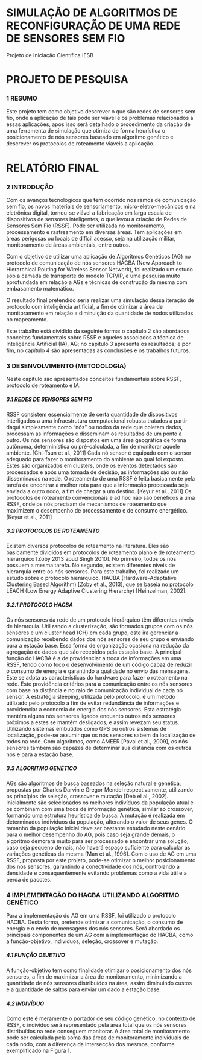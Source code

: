 # SIMULAÇÃO DE ALGORITMOS DE RECONFIGURAÇÃO DE UMA REDE DE SENSORES SEM FIO

Projeto de Iniciação Científica IESB

# PROJETO DE PESQUISA
### 1 RESUMO

Este projeto tem como objetivo descrever o que são redes de sensores sem fio, onde a aplicação de tais pode ser viável e os problemas relacionados a essas aplicações, após isso será detalhado o procedimento da criação de uma ferramenta de simulação que otimiza de forma heurística o posicionamento de nós sensores baseado em algoritmo genético e descrever os protocolos de roteamento viáveis a aplicação. 

# RELATÓRIO FINAL
### 2 INTRODUÇÃO

Com os avanços tecnológicos que tem ocorrido nos ramos de comunicação sem fio, os novos materiais de sensoriamento, micro-eletro-mecânicos e na eletrônica digital, tornou-se viável a fabricação em larga escala de dispositivos de sensores inteligentes, o que levou a criação de Redes de Sensores Sem Fio (RSSF). Pode ser utilizada no monitoramento, processamento e rastreamento em diversas áreas. Tem aplicações em áreas perigosas ou locais de difícil acesso, seja na utilização militar, monitoramento de áreas ambientais, entre outros.

Com o objetivo de utilizar uma aplicação de Algoritmos Genéticos (AG) no protocolo de comunicação de nós sensores HACBA (New Approach to Hierarchical Routing for Wireless Sensor Network), foi realizado um estudo sob a camada de transporte do modelo TCP/IP, e uma pesquisa muito aprofundada em relação a AGs e técnicas de construção da mesma com embasamento matemático.

O resultado final pretendido seria realizar uma simulação dessa iteração de protocolo com inteligência artificial, a fim de otimizar a área de monitoramento em relação a diminuição da quantidade de nodos utilizados no mapeamento.

Este trabalho está dividido da seguinte forma: o capítulo 2 são abordados conceitos fundamentais sobre RSSF e aqueles associados a técnica de Inteligência Artificial (IA), AG; no capítulo 3 apresenta os resultados; e por fim, no capítulo 4 são apresentadas as conclusões e os trabalhos futuros. 

### 3 DESENVOLVIMENTO (METODOLOGIA)

Neste capítulo são apresentados conceitos fundamentais sobre RSSF, protocolo de roteamento e IA.

##### 3.1 REDES DE SENSORES SEM FIO

RSSF consistem essencialmente de certa quantidade de dispositivos interligados a uma infraestrutura computacional robusta tratados a partir daqui simplesmente como “nós” ou nodos da rede que coletam dados, processam as informações e disseminam os resultados de um ponto à outro. Os nós sensores são dispostos em uma área geográfica de forma autônoma, determinística ou pré-calculada, a fim de monitorar aquele ambiente. [Chi-Tsun et al., 2011]
Cada nó sensor é equipado com o sensor adequado para fazer o monitoramento do ambiente ao qual foi exposto. Estes são organizados em clusters, onde os eventos detectados são processados e após uma tomada de decisão, as informações são ou não disseminadas na rede. O roteamento de uma RSSF é feita basicamente pela tarefa de encontrar a melhor rota para que a informação processada seja enviada a outro nodo, a fim de chegar a um destino. [Keyur et al., 2011]
Os protocolos de roteamento convencionais e ad hoc não são benéficos a uma RSSF, onde os nós precisam de mecanismos de roteamento que maximizem o desempenho de processamento e de consumo energético. [Keyur et al., 2011]

##### 3.2 PROTOCOLOS DE ROTEAMENTO

Existem diversos protocolos de roteamento na literatura. Eles são basicamente divididos em protocolos de roteamento plano e de roteamento hierárquico [Zoby 2013 apud Singh 2010]. No primeiro, todos os nós possuem a mesma tarefa. No segundo, existem diferentes níveis de hierarquia entre os nós sensores.
Para este trabalho, foi realizado um estudo sobre o protocolo hierárquico, HACBA (Hardware-Adaptative Clustering Based Algorithm) [Zoby et al., 2013], que se baseia no protocolo LEACH (Low Energy Adaptive Clustering Hierarchy) [Heinzelman, 2002].

##### 3.2.1 PROTOCOLO HACBA

Os nós sensores da rede de um protocolo hierárquico têm diferentes níveis de hierarquia. Utilizando a clusterização, são formados grupos com os nós sensores e um cluster head (CH) em cada grupo, este ira gerenciar a comunicação recebendo dados dos nós sensores de seu grupo e enviando para a estação base. Essa forma de organização ocasiona na redução da agregação de dados que são recebidos pela estação base.
A principal função do HACBA é a de providenciar a troca de informações em uma RSSF, tendo como foco o desenvolvimento de um código capaz de reduzir o consumo de energia e garantindo a qualidade no envio das mensagens. Este se adpta as características do hardware para fazer o roteamento na rede. Este providência critérios para a comunicação entre os nós sensores com base na distância e no raio de comunicação individual de cada nó sensor.
A estratégia sleeping, utilizada pelo protocolo, é um método utilizado pelo protocolo a fim de evitar redundância de informações e providenciar a economia de energia dos nós sensores. Esta estratégia mantém alguns nós sensores ligados enquanto outros nós sensores próximos a estes se mantém desligados, e assim revezam seu status.
Utilizando sistemas embutidos como GPS ou outros sistemas de localização, pode-se assumir que os nós sensores sabem da localização de todos na rede. Com algoritmos, como AMEER [Pavai et al., 2009], os nós sensores também são capazes de determinar sua distância com os outros nós e para a estação base.

##### 3.3 ALGORITMO GENÉTICO

AGs são algoritmos de busca baseados na seleção natural e genética, propostas por Charles Darvin e Gregor Mendel respectivamente, utilizando os princípios de seleção, crossover e mutação [Deb el al., 2002]. Inicialmente são selecionados os melhores indivíduos da população atual e os combinam com uma troca de informação genética, similar ao crossover, formando uma estrutura heurística de busca. A mutação é realizada em determinados indivíduos da população, alterando o valor de seus genes.
O tamanho da população inicial deve ser bastante estudado neste cenário para o melhor desempenho do AG, pois caso seja grande demais, o algoritmo demorará muito para ser processado e encontrar uma solução, caso seja pequeno demais, não haverá espaço suficiente para calcular as variações genéticas da mesma [Man et al., 1996].
Com o uso de AG em uma RSSF, proposta por este projeto, pode-se otimizar o melhor posicionamento dos nós sensores, garantindo a conectividade dos nós, controlando a densidade e consequentemente evitando problemas como a vida útil e a perda de pacotes. 

### 4 IMPLEMENTAÇÃO DO HACBA UTILIZANDO ALGORITMO GENÉTICO

Para a implementação do AG em uma RSSF, foi utilizado o protocolo HACBA. Desta forma, pretende otimizar a comunicação, o consumo de energia e o envio de mensagens dos nós sensores. Será abordado os principais componentes de um AG com a implementação do HACBA, como a função-objetivo, indivíduos, seleção, crossover e mutação.

##### 4.1 FUNÇÃO OBJETIVO

A função-objetivo tem como finalidade otimizar o posicionamento dos nós sensores, a fim de maximizar a área de monitoramento, minimizando a quantidade de nós sensores distribuídos na área, assim diminuindo custos e a quantidade de saltos para enviar um dado a estação base.

##### 4.2 INDIVÍDUO

Como este é meramente o portador de seu código genético, no contexto de RSSF, o indivíduo será representado pela área total que os nós sensores distribuídos na rede conseguem monitorar.
A área total de monitoramento pode ser calculada pela soma das áreas de monitoramento individuais de cada nodo, com a diferença da intersecção dos mesmos, conforme exemplificado na Figura 1.
